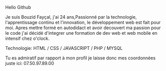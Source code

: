 Hello Github

Je suis Bouzid Fayçal, j'ai 24 ans,Passionné par la technologie, l'apprentissage continu et l'innovation, le développement web est fait pour moi. Apres mettre formé en autodidact et avoir decouvert ma passion pour le code j'ai décidé d'integrer une formation de dev web et web mobile en intensif chez o'clock.

Technologie: HTML / CSS / JAVASCRIPT / PHP / MYSQL

Tu es admiratif par rapport à mon profil je laisse donc mes coordonnées juste ici:
07.50.97.89.00
